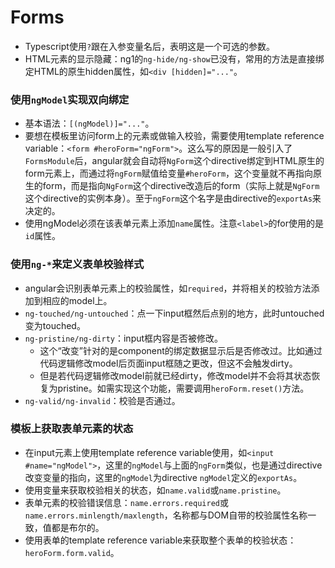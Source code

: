 Forms
=========

* Typescript使用`?`跟在入参变量名后，表明这是一个可选的参数。
* HTML元素的显示隐藏：ng1的`ng-hide/ng-show`已没有，常用的方法是直接绑定HTML的原生hidden属性，如`<div [hidden]="..."`。

### 使用`ngModel`实现双向绑定

* 基本语法：`[(ngModel)]="..."`。
* 要想在模板里访问form上的元素或做输入校验，需要使用template reference variable：`<form #heroForm="ngForm">`。这么写的原因是一般引入了`FormsModule`后，angular就会自动将`NgForm`这个directive绑定到HTML原生的form元素上，而通过将`ngForm`赋值给变量`#heroForm`，这个变量就不再指向原生的form，而是指向`NgForm`这个directive改造后的form（实际上就是`NgForm`这个directive的实例本身）。至于`ngForm`这个名字是由directive的`exportAs`来决定的。
* 使用ngModel必须在该表单元素上添加`name`属性。注意`<label>`的for使用的是`id`属性。

### 使用`ng-*`来定义表单校验样式

* angular会识别表单元素上的校验属性，如`required`，并将相关的校验方法添加到相应的model上。
* `ng-touched/ng-untouched`：点一下input框然后点别的地方，此时untouched变为touched。
* `ng-pristine/ng-dirty`：input框内容是否被修改。
  * 这个“改变”针对的是component的绑定数据显示后是否修改过。比如通过代码逻辑修改model后页面input框随之更改，但这不会触发dirty。
  * 但是若代码逻辑修改model前就已经dirty，修改model并不会将其状态恢复为pristine。如需实现这个功能，需要调用`heroForm.reset()`方法。
* `ng-valid/ng-invalid`：校验是否通过。

### 模板上获取表单元素的状态

* 在input元素上使用template reference variable使用，如`<input #name="ngModel">`，这里的`ngModel`与上面的`ngForm`类似，也是通过directive改变变量的指向，这里的`ngModel`为directive `ngModel`定义的`exportAs`。
* 使用变量来获取校验相关的状态，如`name.valid`或`name.pristine`。
* 表单元素的校验错误信息：`name.errors.required`或`name.errors.minlength/maxlength`，名称都与DOM自带的校验属性名称一致，值都是布尔的。
* 使用表单的template reference variable来获取整个表单的校验状态：`heroForm.form.valid`。
